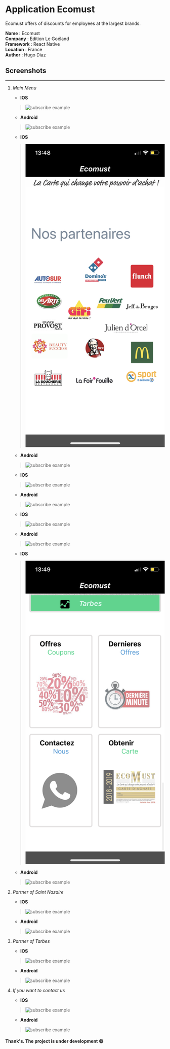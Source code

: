 # Application Ecomust


Ecomust offers of discounts for employees at the largest brands.

**Name** : Ecomust </br>
**Company** : Edition Le Goéland </br>
**Framework** : React Native </br>
**Location** : France </br>
**Author** : Hugo Diaz </br>


## Screenshots

-------------------

  1. *Main Menu*
      * **IOS**
     >![subscribe example](./images/IOS/SN1.png)
      * **Android**
     >![subscribe example](./images/Android/SN1.png)
     
      * **IOS**
     >![subscribe example](./images/IOS/SN2.png)
      * **Android**
     >![subscribe example](./images/Android/SN2.png)
     
      * **IOS**
     >![subscribe example](./images/IOS/SN3.png)
      * **Android**
     >![subscribe example](./images/Android/SN3.png)
     
      * **IOS**
     >![subscribe example](./images/IOS/SN4.png)
      * **Android**
     >![subscribe example](./images/Android/SN4.png)
     
      * **IOS**
     >![subscribe example](./images/IOS/SN5.png)
      * **Android**
     >![subscribe example](./images/Android/SN5.png)
     

  2. *Partner of Saint Nazaire* 
      * **IOS**
     >![subscribe example](./image/notfound.png)
      * **Android**
     >![subscribe example](./image/notfound.png)

  3. *Partner of Tarbes*
      * **IOS**
     >![subscribe example](./image/notfound.png)
      * **Android**
     >![subscribe example](./image/notfound.png)

  3. *If you want to contact us*
      * **IOS**
     >![subscribe example](./image/notfound.png)
      * **Android**
     >![subscribe example](./image/notfound.png)



#### Thank's. The project is under development :smile:
